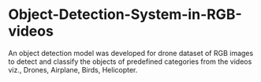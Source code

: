 # Object-Detection-System-in-RGB-videos

An object detection model was developed for drone dataset of RGB images to detect and classify the objects of predefined categories from the videos viz., Drones, Airplane, Birds, Helicopter.
